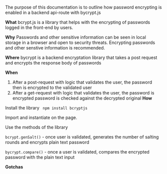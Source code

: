 



The purpose of this documentation is to outline how password encrypting is enabled in a backend api-route with bycrypt.js



__What__  bcrypt.js is a library that helps with the encrypting of passwords logged in the front-end by users.

__Why__ Passwords and other sensitive information can be seen in local storage in a browser and open to security threats. 
Encrypting passwords and other senstive information is recommended.


__Where__  bycrypt is a backend encryptation library that takes a post request and encrypts the response body of passwords

__When__ 

1. After a post-request with logic that validates the user, the password then is encrypted to the validated user
2. After a get-request with logic that validates the user, the password is encrypted password is checked against the decrypted original
__How__ 

Install the library
``` npm install bcryptjs```

Import and instantiate on the page.

Use the methods of the library

```bcrypt.genSalt()``` - once user is validated, generates the number of salting rounds and encrypts plain text password

```bycrypt.compare()``` - once a user is validated, compares the encrypted password with the plain text input 

**Gotchas**  
